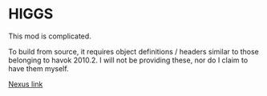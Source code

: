 # HIGGS

This mod is complicated.

To build from source, it requires object definitions / headers similar to those belonging to havok 2010.2. I will not be providing these, nor do I claim to have them myself.

[Nexus link](https://www.nexusmods.com/skyrimspecialedition/mods/43930)
